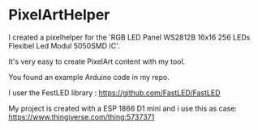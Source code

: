 # PixelArtHelper
I created a pixelhelper for the 'RGB LED Panel WS2812B 16x16 256 LEDs Flexibel Led Modul 5050SMD IC'.

It's very easy to create PixelArt content with my tool.

You found an example Arduino code in my repo.

I user the FestLED library : https://github.com/FastLED/FastLED

My project is created with a ESP 1866 D1 mini and i use this as case: https://www.thingiverse.com/thing:5737371

